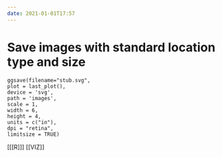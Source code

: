 ```yaml
---
date: 2021-01-01T17:57
---
```


# Save images with standard location type and size

	ggsave(filename="stub.svg", 
    plot = last_plot(),
    device = 'svg', 
    path = 'images',
  	scale = 1, 
    width = 6, 
    height = 4, 
    units = c("in"),
  	dpi = "retina", 
    limitsize = TRUE)
    
[[[R]]]
[[VIZ]]